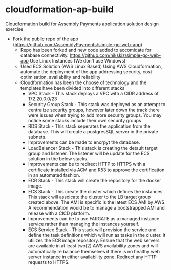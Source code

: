 # cloudformation-ap-build
Cloudformation build for Assembly Payments application solution design exercise

* Fork the public repo of the app (https://github.com/AssemblyPayments/simple-go-web-app)
  * Repo has been forked and new code added to accomidate for database connectivity. https://github.com/nikskiz/simple-go-web-app
Use Linux Instances (We don't use Windows)
  * Used ECS Solution (AWS Linux Based)
Using AWS Cloudformation, automate the deployment of the app addressing security, cost optimisation, availability and reliability
  * Cloudformation has been the choose of technology and the templates have been divided into different stacks
    * VPC Stack - This stack deploys a VPC with a CIDR address of 172.20.0.0/23
    * Security Group Stack - This stack was deployed as an attempt to centralize security groups, however later down the track there were issues when trying to add more security groups. You may notice some stacks include their own security groups
    * RDS Stack - This stack seperates the application from the database. This will create a postgresSQL server in the private subnets.
     * Improvements can be made to encrpyt the database.
    * LoadBalancer Stack - This stack is creating the detault target group and listener. The listener will be update for the ECS solution in the below stacks.
     * Improvements can be to redirect HTTP to HTTPS with a certificate installed via ACM and R53 to approve the certification in an automated fashion.
    * ECR Stack - This stack will create the repository for the docker image.
    * ECS Stack - This create the cluster which defines the instances. This stack will assoicate the cluster to the LB target group created above. The AMI is specific is the latest ECS AMI by AWS. A recommendation would be to manage a bootstrapped AMI and release with a CICD platform.
     * Improvements can be to use FARGATE as a managed instance service rather than managing the instances yourself.
    * ECS Service Stack - This stack will provision the service and define the task definitions which will run as tasks in the cluster. It utilizes the ECR image repository.
Ensure that the web servers are available in at least two(2) AWS availability zones and will automatically re balance themselves if there is
no healthy web server instance in either availability zone.
Redirect any HTTP requests to HTTPS.
